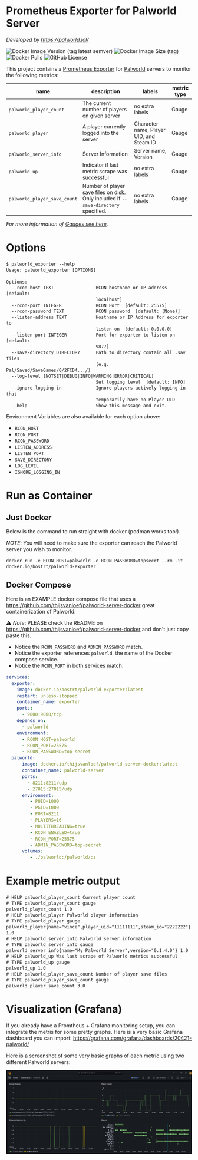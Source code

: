 # Prometheus Exporter for Palworld Server

*Developed by https://palworld.lol/*

![Docker Image Version (tag latest semver)](https://img.shields.io/docker/v/bostrt/palworld-exporter/latest?logo=docker&label=Docker)
![Docker Image Size (tag)](https://img.shields.io/docker/image-size/bostrt/palworld-exporter/latest?logo=docker)
![Docker Pulls](https://img.shields.io/docker/pulls/bostrt/palworld-exporter?logo=docker)
![GitHub License](https://img.shields.io/github/license/palworldlol/palworld-exporter)


This project contains a [Prometheus Exporter](https://prometheus.io/docs/instrumenting/exporters/) for [Palworld](https://store.steampowered.com/app/1623730/Palworld/) servers to monitor the following metrics:

| name | description | labels | metric type |
|------|-------------|--------|-------------|
| `palworld_player_count` | The current number of players on given server | no extra labels | Gauge |
| `palworld_player` | A player currently logged into the server | Character name, Player UID, and Steam ID | Gauge |
| `palworld_server_info` | Server Information | Server name, Version | Gauge |
| `palworld_up` | Indicator if last metric scrape was successful | no extra labels | Gauge |
| `palworld_player_save_count` | Number of player save files on disk. Only included if `--save-directory` specified. | no extra labels | Gauge |

*For more information of [Gauges see here](https://prometheus.io/docs/concepts/metric_types/#gauge).*

# Options

```shell
$ palworld_exporter --help
Usage: palworld_exporter [OPTIONS]

Options:
  --rcon-host TEXT                RCON hostname or IP address  [default:
                                  localhost]
  --rcon-port INTEGER             RCON Port  [default: 25575]
  --rcon-password TEXT            RCON password  [default: (None)]
  --listen-address TEXT           Hostname or IP Address for exporter to
                                  listen on  [default: 0.0.0.0]
  --listen-port INTEGER           Port for exporter to listen on  [default:
                                  9877]
  --save-directory DIRECTORY      Path to directory contain all .sav files
                                  (e.g. Pal/Saved/SaveGames/0/2FCD4.../)
  --log-level [NOTSET|DEBUG|INFO|WARNING|ERROR|CRITICAL]
                                  Set logging level  [default: INFO]
  --ignore-logging-in             Ignore players actively logging in that
                                  temporarily have no Player UID
  --help                          Show this message and exit.
```

Environment Variables are also available for each option above:

- `RCON_HOST`
- `RCON_PORT`
- `RCON_PASSWORD`
- `LISTEN_ADDRESS`
- `LISTEN_PORT`
- `SAVE_DIRECTORY`
- `LOG_LEVEL`
- `IGNORE_LOGGING_IN`

# Run as Container

## Just Docker

Below is the command to run straight with docker (podman works too!). 

*NOTE*: You will need to make sure the exporter can reach the Palworld server you wish to monitor.

```
docker run -e RCON_HOST=palworld -e RCON_PASSWORD=topsecrt --rm -it docker.io/bostrt/palworld-exporter
```

## Docker Compose

Here is an EXAMPLE docker compose file that uses a https://github.com/thijsvanloef/palworld-server-docker great containerization of Palworld:

⚠️ *Note*: PLEASE check the README on https://github.com/thijsvanloef/palworld-server-docker and don't just copy paste this. 

- Notice the `RCON_PASSWORD` and `ADMIN_PASSWORD` match. 
- Notice the exporter references `palworld`, the name of the Docker compose service.
- Notice the `RCON_PORT` in both services match.

```yaml
services:
  exporter:
    image: docker.io/bostrt/palworld-exporter:latest
    restart: unless-stopped
    container_name: exporter
    ports:
      - 9000:9000/tcp
    depends_on:
      - palworld
    environment:
      - RCON_HOST=palworld
      - RCON_PORT=25575
      - RCON_PASSWORD=top-secret
  palworld:
      image: docker.io/thijsvanloef/palworld-server-docker:latest
      container_name: palworld-server
      ports:
        - 8211:8211/udp
        - 27015:27015/udp
      environment:
         - PUID=1000
         - PGID=1000
         - PORT=8211
         - PLAYERS=16
         - MULTITHREADING=true
         - RCON_ENABLED=true
         - RCON_PORT=25575
         - ADMIN_PASSWORD=top-secret
      volumes:
         - ./palworld:/palworld/:z
```

# Example metric output
```
# HELP palworld_player_count Current player count
# TYPE palworld_player_count gauge
palworld_player_count 1.0
# HELP palworld_player Palworld player information
# TYPE palworld_player gauge
palworld_player{name="vince",player_uid="11111111",steam_id="2222222"} 1.0
# HELP palworld_server_info Palworld server information
# TYPE palworld_server_info gauge
palworld_server_info{name="My Palworld Server",version="0.1.4.0"} 1.0
# HELP palworld_up Was last scrape of Palworld metrics successful
# TYPE palworld_up gauge
palworld_up 1.0
# HELP palworld_player_save_count Number of player save files
# TYPE palworld_player_save_count gauge
palworld_player_save_count 3.0
```

# Visualization (Grafana)

If you already have a Promtheus + Grafana monitoring setup, you can integrate the metris for some pretty graphs. Here is a very basic Grafana dashboard you can import: https://grafana.com/grafana/dashboards/20421-palworld/

Here is a screenshot of some very basic graphs of each metric using two different Palworld servers:

![Grafana Screenshot](./grafana.png)
